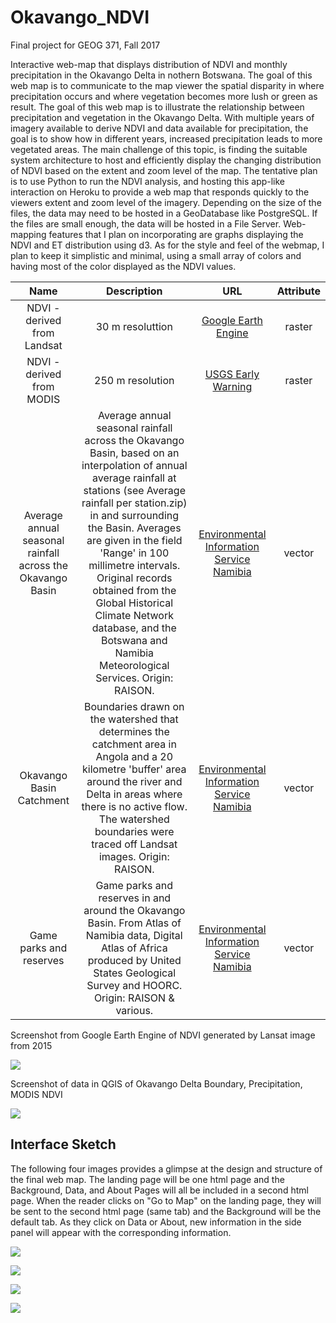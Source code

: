 # Okavango_NDVI

Final project for GEOG 371, Fall 2017

Interactive web-map that displays distribution of NDVI and monthly precipitation in the Okavango Delta in nothern Botswana. The goal of this web map is to communicate to the map viewer the spatial disparity in where precipitation occurs and where vegetation becomes more lush or green as result. The goal of this web map is to illustrate the relationship between precipitation and vegetation in the Okavango Delta. With multiple years of imagery available to derive NDVI and data available for precipitation, the goal is to show how in different years, increased precipitation leads to more vegetated areas. The main challenge of this topic, is finding the suitable system architecture to host and efficiently display the changing distribution of NDVI based on the extent and zoom level of the map. The tentative plan is to use Python to run the NDVI analysis, and hosting this app-like interaction on Heroku to provide a web map that responds quickly to the viewers extent and zoom level of the imagery. Depending on the size of the files, the data may need to be hosted in a GeoDatabase like PostgreSQL. If the files are small enough, the data will be hosted in a File Server. Web-mapping features that I plan on incorporating are graphs displaying the NDVI and ET distribution using d3. As for the style and feel of the webmap, I plan to keep it simplistic and minimal, using a small array of colors and having most of the color displayed as the NDVI values.



|                   Name                   |               Description                |                   URL                    | Attribute |
| :--------------------------------------: | :--------------------------------------: | :--------------------------------------: | :-------: |
|       NDVI - derived from Landsat        |             30 m resoluttion             | [Google Earth Engine](https://earthengine.google.com/datasets/) |  raster   |
|        NDVI - derived from MODIS         |             250 m resolution             | [USGS Early Warning](https://earlywarning.usgs.gov/fews/product/450) |  raster   |
| Average annual seasonal rainfall across the Okavango Basin | Average annual seasonal rainfall across the Okavango Basin, based on an interpolation of annual average rainfall at stations (see Average rainfall per station.zip) in and surrounding the Basin. Averages are given in the field 'Range' in 100 millimetre intervals. Original records obtained from the Global Historical Climate Network database, and the Botswana and Namibia Meteorological Services. Origin: RAISON. | [Environmental Information Service Namibia]( http://www.the-eis.com/searchresults.php?action=quicksearch&seltype=Shapefile) |  vector   |
|         Okavango Basin Catchment         | Boundaries drawn on the watershed that determines the catchment area in Angola and a 20 kilometre 'buffer' area around the river and Delta in areas where there is no active flow. The watershed boundaries were traced off Landsat images. Origin: RAISON. | [Environmental Information Service Namibia]( http://www.the-eis.com/searchresults.php?action=quicksearch&seltype=Shapefile) |  vector   |
|         Game parks and reserves          | Game parks and reserves in and around the Okavango Basin. From Atlas of Namibia data, Digital Atlas of Africa produced by United States Geological Survey and HOORC. Origin: RAISON & various. | [Environmental Information Service Namibia]( http://www.the-eis.com/searchresults.php?action=quicksearch&seltype=Shapefile) |  vector   |

Screenshot from Google Earth Engine of NDVI generated by Lansat image from 2015

![](https://github.com/hannahfriedrich/Okavango_NDVI/blob/master/img/GEE_NDVI.png)

Screenshot of data in QGIS of Okavango Delta Boundary, Precipitation, MODIS NDVI

![](https://github.com/hannahfriedrich/Okavango_NDVI/blob/master/img/QGIS_DataPic.png)


## Interface Sketch

The following four images provides a glimpse at the design and structure of the final web map. The landing page will be one html page and the Background, Data, and About Pages will all be included in a second html page. When the reader clicks on "Go to Map" on the landing page, they will be sent to the second html page (same tab) and the Background will be the default tab. As they click on Data or About, new information in the side panel will appear with the corresponding information. 

![](https://github.com/hannahfriedrich/okavangondvi/blob/master/img/Landing.jpg)

![](https://github.com/hannahfriedrich/okavangondvi/blob/master/img/Background.jpg)

![](https://github.com/hannahfriedrich/okavangondvi/blob/master/img/Data.jpg)

![](https://github.com/hannahfriedrich/okavangondvi/blob/master/img/About.jpg)






